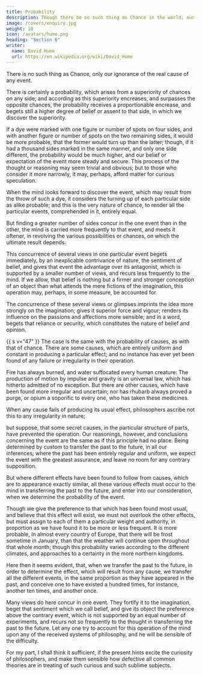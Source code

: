 ```yaml
---
title: Probability
description: Though there be no such thing as Chance in the world; our ignorance of the real cause of any event has the same influence on the understanding, and begets a like species of belief or opinion
image: /covers/enquiry.jpg
weight: 18
icon: /avatars/hume.png
heading: "Section 6"
writer:
  name: David Hume
  url: https://en.wikipedia.org/wiki/David_Hume
---
```



There is no such thing as Chance, only our ignorance of the real cause of any event. 

<!--  has the same influence on the understanding, and begets a like species of belief or opinion. -->

There is certainly a probability, which arises from a superiority of chances on any side; and according as this superiority encreases, and surpasses the opposite chances, the probability receives a proportionable encrease, and begets still a higher degree of belief or assent to that side, in which we discover the superiority.

If a dye were marked with one figure or number of spots on four sides, and with another figure or number of spots on the two remaining sides, it would be more probable, that the former would turn up than the latter; though, if it had a thousand sides marked in the same manner, and only one side different, the probability would be much higher, and our belief or expectation of the event more steady and secure. This process of the thought or reasoning may seem trivial and obvious; but to those who consider it more narrowly, it may, perhaps, afford matter for curious speculation.

When the mind looks forward to discover the event, which may result from the throw of such a dye, it considers the turning up of each particular side as alike probable; and this is the very nature of chance, to render all the particular events, comprehended in it, entirely equal.

But finding a greater number of sides concur in the one event than in the other, the mind is carried more frequently to that event, and meets it oftener, in revolving the various possibilities or chances, on which the ultimate result depends. 

This concurrence of several views in one particular event begets immediately, by an inexplicable contrivance of nature, the sentiment of belief, and gives that event the advantage over its antagonist, which is supported by a smaller number of views, and recurs less frequently to the mind. If we allow, that belief is nothing but a firmer and stronger conception of an object than what attends the mere fictions of the imagination, this operation may, perhaps, in some measure, be accounted for.

The concurrence of these several views or glimpses imprints the idea more strongly on the imagination; gives it superior force and vigour; renders its influence on the passions and affections more sensible; and in a word, begets that reliance or security, which constitutes the nature of belief and opinion. 

{{ s v="47" }} The case is the same with the probability of causes, as with that of chance. There are some causes, which are entirely uniform and constant in producing a particular effect; and no instance has ever yet been found of any failure or irregularity in their operation. 

Fire has always burned, and water suffocated every human creature: The production of motion by impulse and gravity is an universal law, which has hitherto admitted of no exception. But there are other causes, which have been found more irregular and uncertain; nor has rhubarb always proved a purge, or opium a soporific to every one, who has taken these medicines.

When any cause fails of producing its usual effect, philosophers ascribe not this to any irregularity in nature; 

but suppose, that some secret causes, in the particular structure of parts, have prevented the operation. Our reasonings, however, and conclusions concerning the event are the same as if this principle had no place. Being determined by custom to transfer the past to the future, in all our inferences; where the past has been entirely regular and uniform, we expect the event with the greatest assurance, and leave no room for any contrary supposition. 

But where different effects have been found to follow from causes, which are to appearance exactly similar, all these various effects must occur to the mind in transferring the past to the future, and enter into our consideration, when we determine the probability of the event. 

Though we give the preference to that which has been found most usual, and believe that this effect will exist, we must not overlook the other effects, but must assign to each of them a particular weight and authority, in proportion as we have found it to be more or less frequent. It is more probable, in almost every country of Europe, that there will be frost sometime in January, than that the weather will continue open throughout that whole month; though this probability varies according to the different climates, and approaches to a certainty in the more northern kingdoms. 

Here then it seems evident, that, when we transfer the past to the future, in order to determine the effect, which will result from any cause, we transfer all the different events, in the same proportion as they have appeared in the past, and conceive one to have existed a hundred times, for instance, another ten times, and another once. 

Many views do here concur in one event. They fortify it to the imagination, beget that sentiment which we call belief, and give its object the preference above the contrary event, which is not supported by an equal number of experiments, and recurs not so frequently to the thought in transferring the past to the future. Let any one try to account for this operation of the mind upon any of the received systems of philosophy, and he will be sensible of the difficulty. 

For my part, I shall think it sufficient, if the present hints excite the curiosity of philosophers, and make them sensible how defective all common theories are in treating of such curious and such sublime subjects.
